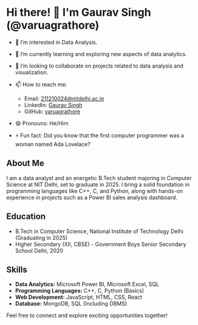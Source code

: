 # Hi there! 👋 I'm Gaurav Singh (@varuagrathore)

- 👀 I’m interested in Data Analysis.
- 🌱 I’m currently learning and exploring new aspects of data analytics.
- 💞️ I’m looking to collaborate on projects related to data analysis and visualization.
- 📫 How to reach me: 
  - Email: 211210024@nitdelhi.ac.in
  - LinkedIn: [Gaurav Singh](https://www.linkedin.com/in/gaurav-singh-481b88241/)
  - GitHub: [varuagrathore](https://github.com/varuagrathore)
 

- 😄 Pronouns: He/Him
- ⚡ Fun fact: Did you know that the first computer programmer was a woman named Ada Lovelace?

## About Me

I am a data analyst and an energetic B.Tech student majoring in Computer Science at NIT Delhi, set to graduate in 2025. I bring a solid foundation in programming languages like C++, C, and Python, along with hands-on experience in projects such as a Power BI sales analysis dashboard.

## Education

- B.Tech in Computer Science, National Institute of Technology Delhi (Graduating in 2025)
- Higher Secondary (XII, CBSE) - Government Boys Senior Secondary School Delhi, 2020

## Skills

- **Data Analytics:** Microsoft Power BI, Microsoft Excel, SQL
- **Programming Languages:** C++, C, Python (Basics)
- **Web Development:** JavaScript, HTML, CSS, React
- **Database:** MongoDB, SQL (Including DBMS)

Feel free to connect and explore exciting opportunities together!
